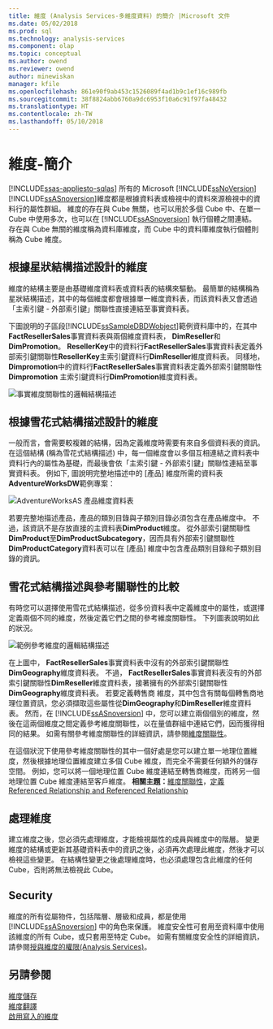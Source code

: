 ```yaml
---
title: 維度 (Analysis Services-多維度資料) 的簡介 |Microsoft 文件
ms.date: 05/02/2018
ms.prod: sql
ms.technology: analysis-services
ms.component: olap
ms.topic: conceptual
ms.author: owend
ms.reviewer: owend
author: minewiskan
manager: kfile
ms.openlocfilehash: 861e90f9ab453c1526089f4ad1b9c1ef16c989fb
ms.sourcegitcommit: 38f8824abb6760a9dc6953f10a6c91f97fa48432
ms.translationtype: HT
ms.contentlocale: zh-TW
ms.lasthandoff: 05/10/2018
---
```

# <a name="dimensions---introduction"></a>維度-簡介
[!INCLUDE[ssas-appliesto-sqlas](../../includes/ssas-appliesto-sqlas.md)]
  所有的 Microsoft [!INCLUDE[ssNoVersion](../../includes/ssnoversion-md.md)] [!INCLUDE[ssASnoversion](../../includes/ssasnoversion-md.md)]維度都是根據資料表或檢視中的資料來源檢視中的資料行的屬性群組。 維度的存在與 Cube 無關，也可以用於多個 Cube 中、在單一 Cube 中使用多次，也可以在 [!INCLUDE[ssASnoversion](../../includes/ssasnoversion-md.md)] 執行個體之間連結。 存在與 Cube 無關的維度稱為資料庫維度，而 Cube 中的資料庫維度執行個體則稱為 Cube 維度。  
  
## <a name="dimension-based-on-a-star-schema-design"></a>根據星狀結構描述設計的維度  
 維度的結構主要是由基礎維度資料表或資料表的結構來驅動。 最簡單的結構稱為星狀結構描述，其中的每個維度都會根據單一維度資料表，而該資料表又會透過「主索引鍵 - 外部索引鍵」關聯性直接連結至事實資料表。  
  
 下圖說明的子區段[!INCLUDE[ssSampleDBDWobject](../../includes/sssampledbdwobject-md.md)]範例資料庫中的，在其中**FactResellerSales**事實資料表與兩個維度資料表， **DimReseller**和**DimPromotion**。 **ResellerKey**中的資料行**FactResellerSales**事實資料表定義外部索引鍵關聯性**ResellerKey**主索引鍵資料行**DimReseller**維度資料表。 同樣地， **Dimpromotion**中的資料行**FactResellerSales**事實資料表定義外部索引鍵關聯性**Dimpromotion** 主索引鍵資料行**DimPromotion**維度資料表。  
  
 ![事實維度關聯性的邏輯結構描述](../../analysis-services/multidimensional-models-olap-logical-dimension-objects/media/dimfactrelationship.gif "事實維度關聯性的邏輯結構描述")  
  
## <a name="dimension-based-on-a-snowflake-schema-design"></a>根據雪花式結構描述設計的維度  
 一般而言，會需要較複雜的結構，因為定義維度時需要有來自多個資料表的資訊。 在這個結構 (稱為雪花式結構描述) 中，每一個維度會以多個互相連結之資料表中資料行內的屬性為基礎，而最後會依「主索引鍵 - 外部索引鍵」關聯性連結至事實資料表。 例如下, 圖說明完整地描述中的 [產品] 維度所需的資料表**AdventureWorksDW**範例專案：  
  
 ![AdventureWorksAS 產品維度資料表](../../analysis-services/multidimensional-models-olap-logical-dimension-objects/media/dimproduct.gif "AdventureWorksAS 產品維度的資料表")  
  
 若要完整地描述產品，產品的類別目錄與子類別目錄必須包含在產品維度中。 不過，該資訊不是存放直接的主資料表**DimProduct**維度。 從外部索引鍵關聯性**DimProduct**至**DimProductSubcategory**，因而具有外部索引鍵關聯性**DimProductCategory**資料表可以在 [產品] 維度中包含產品類別目錄和子類別目錄的資訊。  
  
## <a name="snowflake-schema-versus-reference-relationship"></a>雪花式結構描述與參考關聯性的比較  
 有時您可以選擇使用雪花式結構描述，從多份資料表中定義維度中的屬性，或選擇定義兩個不同的維度，然後定義它們之間的參考維度關聯性。 下列圖表說明如此的狀況。  
  
 ![範例參考維度的邏輯結構描述](../../analysis-services/multidimensional-models-olap-logical-dimension-objects/media/dimindirect.gif "範例參考維度的邏輯結構描述")  
  
 在上圖中， **FactResellerSales**事實資料表中沒有的外部索引鍵關聯性**DimGeography**維度資料表。 不過， **FactResellerSales**事實資料表沒有的外部索引鍵關聯性**DimReseller**維度資料表，接著擁有的外部索引鍵關聯性**DimGeography**維度資料表。 若要定義轉售商 維度，其中包含有關每個轉售商地理位置資訊，您必須擷取這些屬性從**DimGeography**和**DimReseller**維度資料表。 然而，在 [!INCLUDE[ssASnoversion](../../includes/ssasnoversion-md.md)] 中，您可以建立兩個個別的維度，然後在這兩個維度之間定義參考維度關聯性，以在量值群組中連結它們，因而獲得相同的結果。 如需有關參考維度關聯性的詳細資訊，請參閱[維度關聯性](../../analysis-services/multidimensional-models-olap-logical-cube-objects/dimension-relationships.md)。  
  
 在這個狀況下使用參考維度關聯性的其中一個好處是您可以建立單一地理位置維度，然後根據地理位置維度建立多個 Cube 維度，而完全不需要任何額外的儲存空間。 例如，您可以將一個地理位置 Cube 維度連結至轉售商維度，而將另一個地理位置 Cube 維度連結至客戶維度。 **相關主題：**[維度關聯性](../../analysis-services/multidimensional-models-olap-logical-cube-objects/dimension-relationships.md)，[定義 Referenced Relationship and Referenced Relationship](../../analysis-services/multidimensional-models/define-a-referenced-relationship-and-referenced-relationship-properties.md)  
  
## <a name="processing-a-dimension"></a>處理維度  
 建立維度之後，您必須先處理維度，才能檢視屬性的成員與維度中的階層。 變更維度的結構或更新其基礎資料表中的資訊之後，必須再次處理此維度，然後才可以檢視這些變更。 在結構性變更之後處理維度時，也必須處理包含此維度的任何 Cube，否則將無法檢視此 Cube。  
  
## <a name="security"></a>Security  
 維度的所有從屬物件，包括階層、層級和成員，都是使用 [!INCLUDE[ssASnoversion](../../includes/ssasnoversion-md.md)] 中的角色來保護。 維度安全性可套用至資料庫中使用該維度的所有 Cube，或只套用至特定 Cube。 如需有關維度安全性的詳細資訊，請參閱[授與維度的權限&#40;Analysis Services&#41;](../../analysis-services/multidimensional-models/grant-permissions-on-a-dimension-analysis-services.md)。  
  
## <a name="see-also"></a>另請參閱  
 [維度儲存](../../analysis-services/multidimensional-models-olap-logical-dimension-objects/dimensions-storage.md)   
 [維度翻譯](../../analysis-services/multidimensional-models-olap-logical-dimension-objects/dimension-translations.md)   
 [啟用寫入的維度](../../analysis-services/multidimensional-models-olap-logical-dimension-objects/write-enabled-dimensions.md)  
  
  
